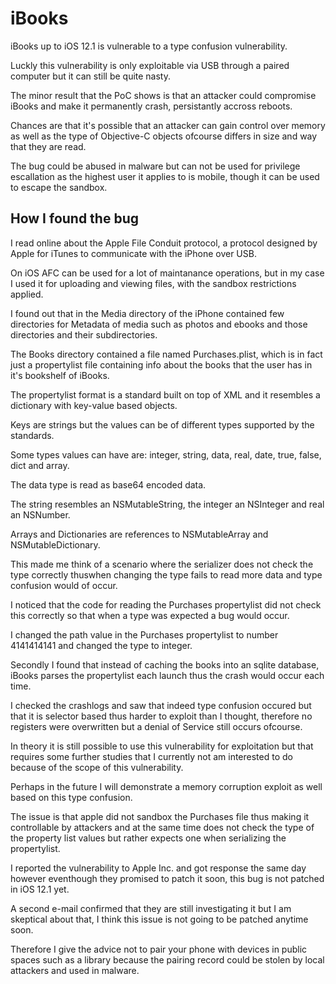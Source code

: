 # iBooks
iBooks up to iOS 12.1 is vulnerable to a type confusion vulnerability.

Luckly this vulnerability is only exploitable via USB  through a paired computer but it can still be quite nasty.

The minor result that the PoC shows is that an attacker could compromise iBooks and make it permanently crash, persistantly accross reboots.

Chances are that it's possible that an attacker can gain control over memory as well as the type of Objective-C objects ofcourse differs in size and way that they are read.

The bug could be abused in malware but can not be used for privilege escallation as the highest user it applies to is mobile, though it can be used to escape the sandbox.

## How I found the bug
I read online about the Apple File Conduit protocol, a protocol designed by Apple for iTunes to communicate with the iPhone over USB.

On iOS AFC can be used for a lot of maintanance operations, but in my case I used it for uploading and viewing files, with the sandbox restrictions applied.

I found out that in the Media directory of the iPhone contained few directories for Metadata of media such as photos and ebooks and those directories and their subdirectories.

The Books directory contained a file named Purchases.plist, which is in fact just a propertylist file containing info about the books that the user has in it's bookshelf of iBooks.

The propertylist format is a standard built on top of XML and it resembles a dictionary with key-value based objects.

Keys are strings but the values can be of different types supported by the standards.

Some types values can have are: integer, string, data, real, date, true, false, dict and array.

The data type is read as base64 encoded data.

The string resembles an NSMutableString, the integer an NSInteger and real an NSNumber.

Arrays and Dictionaries are references to NSMutableArray and NSMutableDictionary.

This made me think of a scenario where the serializer does not check the type correctly thuswhen changing the type fails to read more data and type confusion would of occur.

I noticed that the code for reading the Purchases propertylist did not check this correctly so that when a type was expected a bug would occur.

I changed the path value in the Purchases propertylist  to number 4141414141 and changed the type to integer.

Secondly I found that instead of caching the books into an sqlite database, iBooks parses the propertylist each launch thus the crash would occur each time.

I checked the crashlogs and saw that indeed type confusion occured but that it is selector based thus harder to exploit than I thought, therefore no registers were overwritten but a denial of Service still occurs ofcourse.

In theory it is still possible to use this vulnerability for exploitation but that requires some further studies that I currently not am interested to do because of the scope of this vulnerability.

Perhaps in the future I will demonstrate a memory corruption exploit as well based on this type confusion.

The issue is that apple did not sandbox the Purchases file thus making it controllable by attackers and at the same time does not check the type of the property list values but rather expects one when serializing the propertylist.

I reported the vulnerability to Apple Inc. and got response the same day however eventhough they promised to patch it soon, this bug is not patched in iOS 12.1 yet.

A second e-mail confirmed that they are still investigating it but I am skeptical about that, I think this issue is not going to be patched anytime soon.

Therefore I give the advice not to pair your phone with devices in public spaces such as a library because the pairing record could be stolen by local attackers and used in malware.
